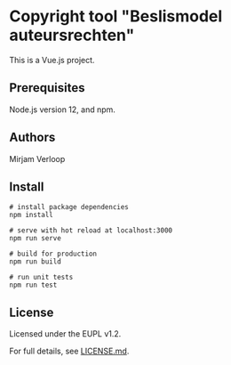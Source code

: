 # Copyright tool "Beslismodel auteursrechten"
This is a Vue.js project. 

## Prerequisites

Node.js version 12, and npm.

## Authors
Mirjam Verloop

## Install
```shell
# install package dependencies
npm install

# serve with hot reload at localhost:3000
npm run serve

# build for production
npm run build

# run unit tests
npm run test

```

## License

Licensed under the EUPL v1.2.

For full details, see [LICENSE.md](LICENSE.md).

